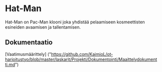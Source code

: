 # Hat-Man

Hat-Man on Pac-Man klooni joka yhdistää pelaamiseen kosmeettisten esineiden avaamisen ja tallentamisen.

## Dokumentaatio

[Vaatimusmäärittely] ("https://github.com/KaimioL/ot-harjoitustyo/blob/master/laskarit/Projekti/Dokumentointi/Maaittelydokumentti.md")
